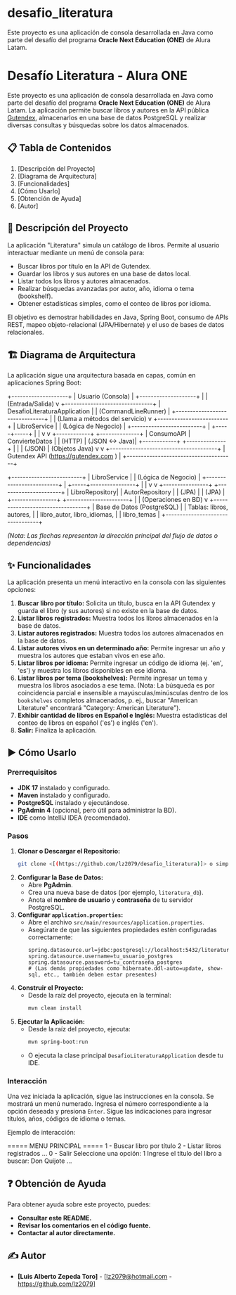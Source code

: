 # desafio_literatura
Este proyecto es una aplicación de consola desarrollada en Java como parte del desafío del programa **Oracle Next Education (ONE)** de Alura Latam.

# Desafío Literatura - Alura ONE

Este proyecto es una aplicación de consola desarrollada en Java como parte del desafío del programa **Oracle Next Education (ONE)** de Alura Latam. La aplicación permite buscar libros y autores en la API pública [Gutendex](https://gutendex.com/), almacenarlos en una base de datos PostgreSQL y realizar diversas consultas y búsquedas sobre los datos almacenados.

## 📋 Tabla de Contenidos

1.  [Descripción del Proyecto]
2.  [Diagrama de Arquitectura]
3.  [Funcionalidades]
4.  [Cómo Usarlo]
5.  [Obtención de Ayuda]
6.  [Autor]

## 📝 Descripción del Proyecto

La aplicación "Literatura" simula un catálogo de libros. Permite al usuario interactuar mediante un menú de consola para:
*   Buscar libros por título en la API de Gutendex.
*   Guardar los libros y sus autores en una base de datos local.
*   Listar todos los libros y autores almacenados.
*   Realizar búsquedas avanzadas por autor, año, idioma o tema (bookshelf).
*   Obtener estadísticas simples, como el conteo de libros por idioma.

El objetivo es demostrar habilidades en Java, Spring Boot, consumo de APIs REST, mapeo objeto-relacional (JPA/Hibernate) y el uso de bases de datos relacionales.

## 🏗️ Diagrama de Arquitectura

La aplicación sigue una arquitectura basada en capas, común en aplicaciones Spring Boot:

+--------------------+
|  Usuario (Consola) |
+--------------------+
          |
          | (Entrada/Salida)
          v
+-------------------------------+
|  DesafioLiteraturaApplication |
|  (CommandLineRunner)          |
+-------------------------------+
          |
          | (Llama a métodos del servicio)
          v
+-------------------------+
|     LibroService        |
|  (Lógica de Negocio)    |
+-------------------------+
          |
    +-----+-----+
    |           |
    v           v
+------------+ +--------------+
| ConsumoAPI | ConvierteDatos |
| (HTTP)     | (JSON <-> Java)|
+------------+ +--------------+
    |           |
    | (JSON)    | (Objetos Java)
    v           v
+--------------------------------------+
| Gutendex API (https://gutendex.com ) |
+--------------------------------------+ 

+-------------------------+
|     LibroService        |
|  (Lógica de Negocio)    |
+-------------------------+
              |
    	  +-----+----------------+
        |                      |
        v                      v
+----------------+   +----------------------+
| LibroRepository|   | AutorRepository      |
| (JPA)          |   | (JPA)                |
+----------------+   +----------------------+
          |
          | (Operaciones en BD)
          v
+---------------------------------+
|    Base de Datos (PostgreSQL)   |
|  Tablas: libros, autores,       |
|  libro_autor, libro_idiomas,    |
|  libro_temas                    |
+---------------------------------+ 

*(Nota: Las flechas representan la dirección principal del flujo de datos o dependencias)*

## ✨ Funcionalidades

La aplicación presenta un menú interactivo en la consola con las siguientes opciones:

1.  **Buscar libro por título:** Solicita un título, busca en la API Gutendex y guarda el libro (y sus autores) si no existe en la base de datos.
2.  **Listar libros registrados:** Muestra todos los libros almacenados en la base de datos.
3.  **Listar autores registrados:** Muestra todos los autores almacenados en la base de datos.
4.  **Listar autores vivos en un determinado año:** Permite ingresar un año y muestra los autores que estaban vivos en ese año.
5.  **Listar libros por idioma:** Permite ingresar un código de idioma (ej. 'en', 'es') y muestra los libros disponibles en ese idioma.
6.  **Listar libros por tema (bookshelves):** Permite ingresar un tema y muestra los libros asociados a ese tema. (Nota: La búsqueda es por coincidencia parcial e insensible a mayúsculas/minúsculas dentro de los `bookshelves` completos almacenados, p. ej., buscar "American Literature" encontrará "Category: American Literature").
7.  **Exhibir cantidad de libros en Español e Inglés:** Muestra estadísticas del conteo de libros en español ('es') e inglés ('en').
0.  **Salir:** Finaliza la aplicación.

## ▶️ Cómo Usarlo

### Prerrequisitos

*   **JDK 17** instalado y configurado.
*   **Maven** instalado y configurado.
*   **PostgreSQL** instalado y ejecutándose.
*   **PgAdmin 4** (opcional, pero útil para administrar la BD).
*   **IDE** como IntelliJ IDEA (recomendado).

### Pasos

1.  **Clonar o Descargar el Repositorio:**
    ```bash
    git clone <[(https://github.com/lz2079/desafio_literatura)]> o simplemente descarga el código fuente.
    ```
2.  **Configurar la Base de Datos:**
    *   Abre **PgAdmin**.
    *   Crea una nueva base de datos (por ejemplo, `literatura_db`).
    *   Anota el **nombre de usuario** y **contraseña** de tu servidor PostgreSQL.
3.  **Configurar `application.properties`:**
    *   Abre el archivo `src/main/resources/application.properties`.
    *   Asegúrate de que las siguientes propiedades estén configuradas correctamente:
        ```properties
        spring.datasource.url=jdbc:postgresql://localhost:5432/literatura_db
        spring.datasource.username=tu_usuario_postgres
        spring.datasource.password=tu_contraseña_postgres
        # (Las demás propiedades como hibernate.ddl-auto=update, show-sql, etc., también deben estar presentes)
        ```
4.  **Construir el Proyecto:**
    *   Desde la raíz del proyecto, ejecuta en la terminal:
        ```bash
        mvn clean install
        ```
5.  **Ejecutar la Aplicación:**
    *   Desde la raíz del proyecto, ejecuta:
        ```bash
        mvn spring-boot:run
        ```
    *   O ejecuta la clase principal `DesafioLiteraturaApplication` desde tu IDE.

### Interacción

Una vez iniciada la aplicación, sigue las instrucciones en la consola. Se mostrará un menú numerado. Ingresa el número correspondiente a la opción deseada y presiona `Enter`. Sigue las indicaciones para ingresar títulos, años, códigos de idioma o temas.

Ejemplo de interacción:

===== MENU PRINCIPAL =====
1 - Buscar libro por título
2 - Listar libros registrados
...
0 - Salir
Seleccione una opción: 1
Ingrese el título del libro a buscar: Don Quijote
...


## ❓ Obtención de Ayuda

Para obtener ayuda sobre este proyecto, puedes:

*   **Consultar este README.**
*   **Revisar los comentarios en el código fuente.**
*   **Contactar al autor directamente.**

## ✍️ Autor

*   **[Luis Alberto Zepeda Toro]** - [lz2079@hotmail.com - https://github.com/lz2079]
